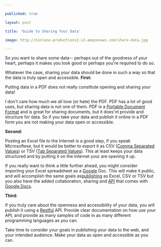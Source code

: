 ---
published: true
layout: post
title: 'Guide to Sharing Your Data'
image: http://kinlane-productions2.s3.amazonaws.com/share-data.jpg
---

<div><p>
So you want to share some data-- perhaps out of the goodness of your heart, perhaps it makes you look good or perhaps you're required to do so.<p>
Whatever the case, sharing your data should be done in such a way so that the data is truly open and accessible.
<img src="https://kinlane-productions2.s3.amazonaws.com/share-data.jpg" alt="" align="right" />
<strong>First:</strong><p>
Putting data in a PDF does not really constitute opening and sharing your data!
<ul class="mainlist"></ul>
I don't care how much we all love (or hate) the PDF. PDF has a lot of good uses, but sharing data is not one of them. PDF is a <a class="zem_slink" title="Portable Document Format" rel="wikipedia" href="https://en.wikipedia.org/wiki/Portable_Document_Format">Portable Document Format</a> and is great for sharing documents, but it does'nt provide and structure for data. So if you take your data and publish it online in a PDF form you are not making your data open or accessible.<p>
<strong>Second:</strong><p>
Posting an Excel file to the Internet is a good step, if you speak Microsoftese, but it would be better to export it as CSV (<a class="zem_slink" title="Comma-separated values" rel="wikipedia" href="https://en.wikipedia.org/wiki/Comma-separated_values">Comma Separated Values</a>) or TSV (<a class="zem_slink" title="Delimiter-separated values" rel="wikipedia" href="https://en.wikipedia.org/wiki/Delimiter-separated_values">Tab Separated Values</a>). This at least keeps your data structured and by putting it on the Internet your are opening it up.<p>
If you really want to think a little further ahead, you might consider importing your Excel spreadsheet as a <a href="http://www.kinlane.com/category/google/">Google</a> Doc. This will make it public, and will accomplish the same goals as<a href="http://www.kinlane.com/category/publishing/">publishing</a> as Excel, CSV or TSV but you also have the added collaboration, sharing and <a href="http://www.apievangelist.com/">API</a> that comes with <a href="http://www.kinlane.com/category/google/google-docs/">Google Docs</a>.<p>
<strong>Third:</strong><p>
If you truly care about the openness and accessibility of your data, you will publish it using a <a href="http://www.kinlane.com/">Restful</a> API. Provide clear documentation on how use your API, and provide as many samples of code in as many different programming languages as you can.<p>
Take time to consider your goals in publishing your data to the web, and your intended audience. Make your data as open and accessible as you can.<p>
</div>


